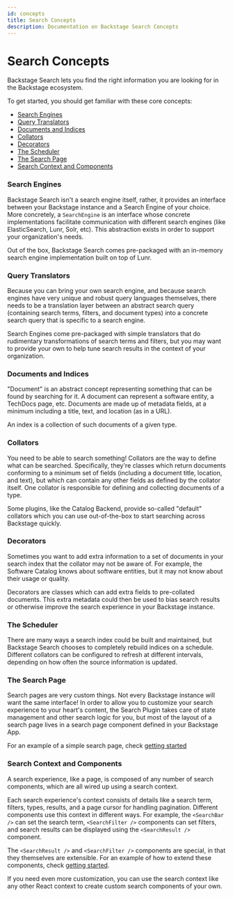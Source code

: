 ```yaml
---
id: concepts
title: Search Concepts
description: Documentation on Backstage Search Concepts
---
```


# Search Concepts

Backstage Search lets you find the right information you are looking for in the
Backstage ecosystem.

To get started, you should get familiar with these core concepts:

- [Search Engines](#search-engines)
- [Query Translators](#query-translators)
- [Documents and Indices](#documents-and-indices)
- [Collators](#collators)
- [Decorators](#decorators)
- [The Scheduler](#the-scheduler)
- [The Search Page](#the-search-page)
- [Search Context and Components](#search-context-and-components)

### Search Engines

Backstage Search isn't a search engine itself, rather, it provides an interface
between your Backstage instance and a Search Engine of your choice. More
concretely, a `SearchEngine` is an interface whose concrete implementations
facilitate communication with different search engines (like ElasticSearch,
Lunr, Solr, etc). This abstraction exists in order to support your
organization's needs.

Out of the box, Backstage Search comes pre-packaged with an in-memory search
engine implementation built on top of Lunr.

### Query Translators

Because you can bring your own search engine, and because search engines have
very unique and robust query languages themselves, there needs to be a
translation layer between an abstract search query (containing search terms,
filters, and document types) into a concrete search query that is specific to a
search engine.

Search Engines come pre-packaged with simple translators that do rudimentary
transformations of search terms and filters, but you may want to provide your
own to help tune search results in the context of your organization.

### Documents and Indices

"Document" is an abstract concept representing something that can be found by
searching for it. A document can represent a software entity, a TechDocs page,
etc. Documents are made up of metadata fields, at a minimum including a title,
text, and location (as in a URL).

An index is a collection of such documents of a given type.

### Collators

You need to be able to search something! Collators are the way to define what
can be searched. Specifically, they're classes which return documents conforming
to a minimum set of fields (including a document title, location, and text), but
which can contain any other fields as defined by the collator itself. One
collator is responsible for defining and collecting documents of a type.

Some plugins, like the Catalog Backend, provide so-called "default" collators
which you can use out-of-the-box to start searching across Backstage quickly.

### Decorators

Sometimes you want to add extra information to a set of documents in your search
index that the collator may not be aware of. For example, the Software Catalog
knows about software entities, but it may not know about their usage or quality.

Decorators are classes which can add extra fields to pre-collated documents.
This extra metadata could then be used to bias search results or otherwise
improve the search experience in your Backstage instance.

### The Scheduler

There are many ways a search index could be built and maintained, but Backstage
Search chooses to completely rebuild indices on a schedule. Different collators
can be configured to refresh at different intervals, depending on how often the
source information is updated.

### The Search Page

Search pages are very custom things. Not every Backstage instance will want the
same interface! In order to allow you to customize your search experience to
your heart's content, the Search Plugin takes care of state management and other
search logic for you, but most of the layout of a search page lives in a search
page component defined in your Backstage App.

For an example of a simple search page, check
[getting started](./getting-started.md#adding-search-to-the-frontend)

### Search Context and Components

A search experience, like a page, is composed of any number of search
components, which are all wired up using a search context.

Each search experience's context consists of details like a search term,
filters, types, results, and a page cursor for handling pagination. Different
components use this context in different ways. For example, the `<SearchBar />`
can set the search term, `<SearchFilter />` components can set filters, and
search results can be displayed using the `<SearchResult />` component.

The `<SearchResult />` and `<SearchFilter />` components are special, in that
they themselves are extensible. For an example of how to extend these
components, check
[getting started](./getting-started.md#adding-search-to-the-frontend).

If you need even more customization, you can use the search context like any
other React context to create custom search components of your own.
